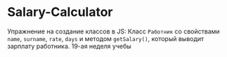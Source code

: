 # Salary-Calculator
Упражнение на создание классов в JS:
Класс `Работник` со свойствами `name`, `surname`, `rate`, `days` и методом `getSalary()`, который выводит зарплату работника. 
19-ая неделя учебы
